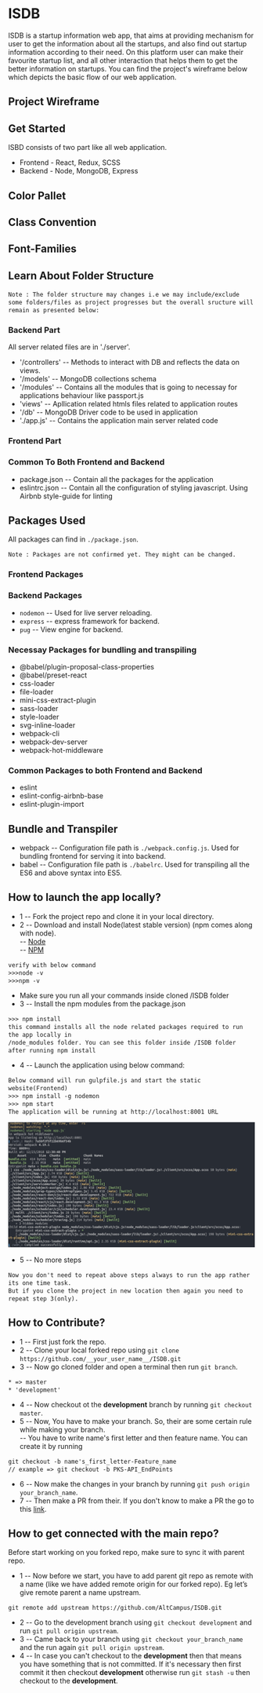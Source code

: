 # ISDB

ISDB is a startup information web app, that aims at providing mechanism for user to get the information about all the startups, and also find out startup information according to their need. On this platform user can make their favourite startup list, and all other interaction that helps them to get the better information on startups.
You can find the project's wireframe below which depicts the basic flow of our web application.

## Project Wireframe

## Get Started
ISBD consists of two part like all web application.  
* Frontend - React, Redux, SCSS
* Backend - Node, MongoDB, Express

## Color Pallet

## Class Convention

## Font-Families

## Learn About Folder Structure 
``` 
Note : The folder structure may changes i.e we may include/exclude some folders/files as project progresses but the overall sructure will remain as presented below:
```

### Backend Part
All server related files are in './server'.
* '/controllers' --  Methods to interact with DB and reflects the data on views.
* '/models' -- MongoDB collections schema
* '/modules' -- Contains all the modules that is going to necessay for applications behaviour like passport.js
* 'views' -- Apllication related htmls files related to application routes
* '/db' -- MongoDB Driver code to be used in application
* './app.js' -- Contains the application main server related code

### Frontend Part


### Common To Both Frontend and Backend
* package.json -- Contain all the packages for the application
* eslintrc.json -- Contain all the configuration of styling javascript. Using Airbnb style-guide for linting

## Packages Used
All packages can find in `./package.json`.
```
Note : Packages are not confirmed yet. They might can be changed.
```
### Frontend Packages

### Backend Packages
* `nodemon` -- Used for live server reloading.
* `express` -- express framework for backend.
* `pug` -- View engine for backend.

### Necessay Packages for bundling and transpiling
* @babel/plugin-proposal-class-properties
* @babel/preset-react
* css-loader
* file-loader
* mini-css-extract-plugin
* sass-loader
* style-loader
* svg-inline-loader
* webpack-cli
* webpack-dev-server
* webpack-hot-middleware

### Common Packages to both Frontend and Backend
* eslint
* eslint-config-airbnb-base
* eslint-plugin-import

## Bundle and Transpiler
* webpack -- Configuration file path is `./webpack.config.js`. Used for bundling frontend for serving it into backend.
* babel -- Configuration file path is `./babelrc`. Used for transpiling all the ES6 and above syntax into ES5.

## How to launch the app locally?
* 1 -- Fork the project repo and clone it in your local directory.
* 2 -- Download and install Node(latest stable version) (npm comes along with node).<br/>
-- [Node](https://nodejs.org/)<br/>
-- [NPM](https://www.npmjs.com/)
```
verify with below command
>>>node -v
>>>npm -v
```

* Make sure you run all your commands inside cloned /ISDB folder
* 3 -- Install the npm modules from the package.json
```
>>> npm install
this command installs all the node related packages required to run the app locally in 
/node_modules folder. You can see this folder inside /ISDB folder after running npm install
```
* 4 -- Launch the application using below command:
```
Below command will run gulpfile.js and start the static website(Frontend)
>>> npm install -g nodemon
>>> npm start
The application will be running at http://localhost:8001 URL
```
![alt text](./app-images/start.png)

* 5 -- No more steps
```
Now you don't need to repeat above steps always to run the app rather its one time task.
But if you clone the project in new location then again you need to repeat step 3(only).
```

## How to Contribute?
* 1 -- First just fork the repo.
* 2 -- Clone your local forked repo using `git clone https://github.com/__your_user_name__/ISDB.git`
* 3 -- Now go cloned folder and open a terminal then run `git branch`.
```
* => master
* 'development'
```
* 4 -- Now checkout ot the **development** branch by running `git checkout master`.
* 5 -- Now, You have to make your branch. So, their are some certain rule while making your branch.<br>
-- You have to write name's first letter and then feature name. You can create it by running

```
git checkout -b name's_first_letter-Feature_name
// example => git checkout -b PKS-API_EndPoints
```
* 6 -- Now make the changes in your branch by running `git push origin your_branch_name`.
* 7 -- Then make a PR from their. If you don't know to make a PR the go to this [link](https://help.github.com/articles/creating-a-pull-request/).

## How to get connected with the main repo?
Before start working on you forked repo, make sure to sync it with parent repo.
* 1 -- Now before we start, you have to add parent git repo as remote with a name (like we have added remote origin for our forked repo). Eg let’s give remote parent a name upstream.
```
git remote add upstream https://github.com/AltCampus/ISDB.git
```
* 2 -- Go to the development branch using `git checkout development` and run `git pull origin upstream`.
* 3 -- Came back to your branch using `git checkout your_branch_name` and the run again `git pull origin upstream`.
* 4 -- In case you can't checkout to the **development** then that means you have something that is not committed. If it's necessary then first commit it then checkout **development** otherwise run `git stash -u` then checkout to the **development**.
